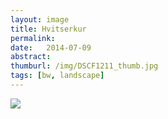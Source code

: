 ```yaml
---
layout: image
title: Hvitserkur
permalink: 
date:   2014-07-09
abstract: 
thumburl: /img/DSCF1211_thumb.jpg
tags: [bw, landscape]
---
```

![](/img/DSCF1211.jpg)

